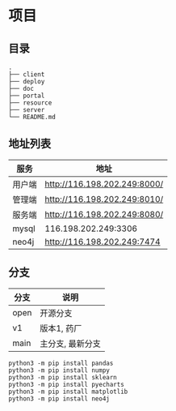 # 项目

## 目录
```text
.
├── client
├── deploy
├── doc
├── portal
├── resource
├── server
└── README.md
```

## 地址列表
| 服务    | 地址                           |
|-------|------------------------------|
| 用户端   | http://116.198.202.249:8000/ |
| 管理端   | http://116.198.202.249:8010/ |
| 服务端   | http://116.198.202.249:8080/ |
| mysql | 116.198.202.249:3306         |
| neo4j | http://116.198.202.249:7474  |


## 分支
| 分支 | 说明             |
|------|------------------|
| open | 开源分支         |
| v1   | 版本1, 药厂      |
| main | 主分支, 最新分支 |



```shell
python3 -m pip install pandas
python3 -m pip install numpy
python3 -m pip install sklearn
python3 -m pip install pyecharts
python3 -m pip install matplotlib
python3 -m pip install neo4j
```
